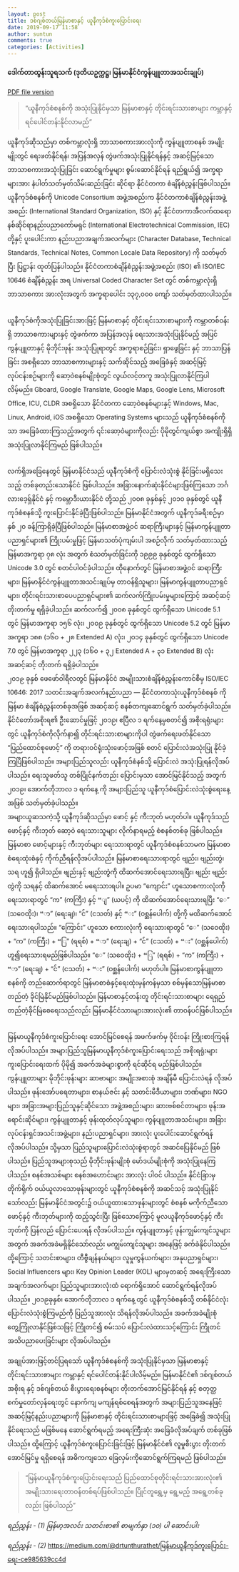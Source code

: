 ```yaml
---
layout: post
title: ဒစ်ဂျစ်တယ်မြန်မာစာနှင့် ယူနီကုဒ်စံကူးပြောင်းရေး‌
date: 2019-09-17 11:58
author: suntun
comments: true
categories: [Activities]
---
```

<!-- wp:heading {"level":4} -->
<h4></h4>
<!-- /wp:heading -->

<!-- wp:heading {"level":4} -->
<h4>ဒေါက်တာထွန်းသူရသက် (ဒုတိယဥက္ကဋ္ဌ၊ မြန်မာနိုင်ငံကွန်ပျူတာအသင်းချုပ်)</h4>
<!-- /wp:heading -->

<!-- wp:paragraph -->
<p></p>
<!-- /wp:paragraph -->

<!-- wp:paragraph -->
<p><a href="https://unicodetoday.org/mal-17-9-19-pg10/" target="_blank" rel="noreferrer noopener" aria-label="PDF file version (opens in a new tab)">PDF file version</a></p>
<!-- /wp:paragraph -->

<!-- wp:paragraph -->
<p></p>
<!-- /wp:paragraph -->

<!-- wp:quote -->
<blockquote class="wp-block-quote"><p>“ယူနီကုဒ်စံစနစ်ကို အသုံးပြုနိုင်မှသာ မြန်မာစာနှင့် တိုင်းရင်းသားစာများ ကမ္ဘာနှင့် ရင်ပေါင်တန်းနိုင်လာမည်”</p></blockquote>
<!-- /wp:quote -->

<!-- wp:paragraph -->
<p> ယူနီကုဒ်ဆိုသည်မှာ တစ်ကမ္ဘာလုံးရှိ ဘာသာစကားအားလုံးကို ကွန်ပျူတာစနစ် အမျိုးမျိုးတွင် ရေးဖတ်နိုင်ရန်၊ အပြန်အလှန် တွဲဖက်အသုံးပြုနိုင်ရန်နှင့် အဆင့်မြင့်သော ဘာသာစကားအသုံးပြုခြင်း ဆောင်ရွက်မှုများ စွမ်းဆောင်နိုင်ရန် ရည်ရွယ်၍ အက္ခရာများအား နံပါတ်သတ်မှတ်သိမ်းဆည်းခြင်း ဆိုင်ရာ နိုင်ငံတကာ စံချိန်စံညွှန်းဖြစ်ပါသည်။ ယူနီကုဒ်စံစနစ်ကို Unicode Consortium အဖွဲ့အစည်းက နိုင်ငံတကာစံချိန်စံညွှန်းအဖွဲ့အစည်း (International Standard Organization, ISO) နှင့် နိုင်ငံတကာအီလက်ထရောနစ်ဆိုင်ရာနည်းပညာကော်မရှင် (International Electrotechnical Commission, IEC) တို့နှင့် ပူးပေါင်းကာ နည်းပညာအချက်အလက်များ (Character Database, Technical Standards, Technical Notes, Common Locale Data Repository) ကို သတ်မှတ်ပြီး ပြဋ္ဌာန်း ထုတ်ပြန်ပါသည်။ နိုင်ငံတကာစံချိန်စံညွှန်းအဖွဲ့အစည်း (ISO) ၏ ISO/IEC 10646 စံချိန်စံညွှန်း အရ Universal Coded Character Set တွင် တစ်ကမ္ဘာလုံးရှိ ဘာသာစကား အားလုံးအတွက် အက္ခရာပေါင်း ၁၃၇,၀၀၀ ကျော် သတ်မှတ်ထားပါသည်။ </p>
<!-- /wp:paragraph -->

<!-- wp:image {"id":5248} -->
<figure class="wp-block-image"><img src="https://unicodetoday.org/wp-content/uploads/2019/09/drtun-1-1024x465.png" alt="" class="wp-image-5248"/></figure>
<!-- /wp:image -->

<!-- wp:paragraph -->
<p> ယူနီကုဒ်စံကိုအသုံးပြုခြင်းအားဖြင့် မြန်မာစာနှင့် တိုင်းရင်းသားစာများကို ကမ္ဘာတစ်ဝန်းရှိ ဘာသာစကားများနှင့် တွဲဖက်ကာ အပြန်အလှန်‌ ရေးသားအသုံးပြုနိုင်မည့် အပြင် ကွန်ပျူတာနှင့် မိုဘိုင်းဖုန်း အသုံးပြုရာတွင် အက္ခရာစဉ်ခြင်း၊ ရှာဖွေခြင်း နှင့် ဘာသာပြန်ခြင်း အစရှိသော ဘာသာစကားများနှင့် သက်ဆိုင်သည့် အခြေခံနှင့် အဆင့်မြင့် လုပ်ငန်းစဉ်များကို ဆော့ဝဲစနစ်မျိုးစုံတွင် လွယ်လင့်တကူ အသုံးပြုလာနိုင်ကြပါလိမ့်မည်။ Gboard, Google Translate, Google Maps, Google Lens, Microsoft Office, ICU, CLDR အစရှိသော နိုင်ငံတကာ ဆော့ဝဲစနစ်များနှင့် Windows, Mac, Linux, Android, iOS အစရှိသော Operating Systems များသည် ယူနီကုဒ်စံစနစ်ကိုသာ အခြေခံထားကြသည့်အတွက် ၎င်းဆော့ဝဲများကိုလည်း ပိုမိုတွင်ကျယ်စွာ အကျိုးရှိရှိ အသုံးပြုလာနိုင်ကြမည် ဖြစ်ပါသည်။ </p>
<!-- /wp:paragraph -->

<!-- wp:image {"id":5249} -->
<figure class="wp-block-image"><img src="https://unicodetoday.org/wp-content/uploads/2019/09/drtun-2-1024x532.png" alt="" class="wp-image-5249"/></figure>
<!-- /wp:image -->

<!-- wp:paragraph -->
<p>လက်ရှိအခြေနေတွင် မြန်မာနိုင်ငံသည် ယူနီကုဒ်စံကို ပြောင်းလဲသုံးစွဲ နိုင်ခြင်းမရှိသေးသည့် တစ်ခုတည်းသောနိုင်ငံ ဖြစ်ပါသည်။ အခြားနောက်ဆုံးနိုင်ငံများဖြစ်ကြသော ဘင်္ဂလားဒေ့ရှ်နိုင်ငံ နှင့် ကမ္ဘောဒီးယားနိုင်ငံ တို့သည် ၂၀၀၈ ခုနှစ်နှင့် ၂၀၁၀ ခုနှစ်တွင် ယူနီကုဒ်စံစနစ်သို့ ကူးပြောင်းနိုင်ခဲ့ပြီးဖြစ်ပါသည်။ မြန်မာနိုင်ငံအတွက် ယူနီကုဒ်ခရီးစဉ်မှာ နှစ် ၂၀ ခန့်ကြာရှိခဲ့ပြီဖြစ်ပါသည်။ မြန်မာစာအဖွဲ့ဝင် ဆရာကြီးများနှင့် မြန်မာကွန်ပျူတာပညာရှင်များ၏ ကြိုးပမ်းမှုဖြင့် မြန်မာသတ်ပုံကျမ်းပါ အစဉ်လိုက် သတ်မှတ်ထားသည့် မြန်မာအက္ခရာ ၇၈ လုံး အတွက် စံသတ်မှတ်ခြင်းကို ၁၉၉၉ ခုနှစ်တွင် ထွက်ရှိသော Unicode 3.0 တွင် စတင်ပါဝင်ခဲ့ပါသည်။ ထိုနောက်တွင် မြန်မာစာအဖွဲ့ဝင် ဆရာကြီးများ၊ မြန်မာနိုင်ငံကွန်ပျူတာအသင်းချုပ်မှ တာဝန်ရှိသူများ၊ မြန်မာကွန်ပျူတာပညာရှင်များ၊ တိုင်းရင်းသားစာပေပညာရှင်များ၏ ဆက်လက်ကြိုးပမ်းမှုများကြောင့် အဆင့်ဆင့် တိုးတက်မှု ရရှိခဲ့ပါသည်။ ဆက်လက်၍ ၂၀၀၈ ခုနှစ်တွင် ထွက်ရှိသော Unicode 5.1 တွင် မြန်မာအက္ခရာ ၁၅၆ လုံး၊ ၂၀၀၉ ခုနှစ်တွင် ထွက်ရှိသော Unicode 5.2 တွင် မြန်မာအက္ခရာ ၁၈၈ (၁၆၀ + ၂၈ Extended A) လုံး၊ ၂၀၁၄ ခုနှစ်တွင် ထွက်ရှိသော Unicode 7.0 တွင် မြန်မာအက္ခရာ ၂၂၃ (၁၆၀ + ၃၂ Extended A + ၃၁ Extended B) လုံး အဆင့်ဆင့် တိုးတက် ရရှိခဲ့ပါသည်။<br>၂၀၁၉ ခုနှစ် ဖေဖော်ဝါရီလတွင် မြန်မာနိုင်ငံ အမျိုးသားစံချိန်စံညွှန်းကောင်စီမှ ISO/IEC 10646: 2017 သတင်းအချက်အလက်နည်းပညာ — နိုင်ငံတကာသုံးယူနီကုဒ်စံစနစ် ကို မြန်မာ စံချိန်စံညွှန်းတစ်ခုအဖြစ် အဆင့်ဆင့် စနစ်တကျဆောင်ရွက် သတ်မှတ်ခဲ့ပါသည်။ နိုင်ငံတော်အစိုးရ၏ ဦးဆောင်မှုဖြင့် ၂၀၁၉၊ ဧပြီလ ၁ ရက်နေ့မှစတင်၍ အစိုးရရုံးများတွင် ယူနီကုဒ်စံကိုလိုက်နာ၍ တိုင်းရင်းသားစာများကိုပါ တွဲဖက်ရေးဖတ်နိုင်သော “ပြည်ထောင်စုဖောင့်” ကို တရားဝင်ရုံးသုံးဖောင့်အဖြစ် စတင် ပြောင်းလဲအသုံးပြု နိုင်ခဲ့ကြပြီဖြစ်ပါသည်။ အများပြည်သူလည်း ယူနီကုဒ်စံနစ်သို့ ပြောင်းလဲ အသုံးပြုရန်လိုအပ်ပါသည်။ ရေးသူဖတ်သူ တစ်ပြိုင်နက်တည်း ပြောင်းမှသာ အောင်မြင်နိုင်သည့် အတွက် ၂၀၁၉၊ အောက်တိုဘာလ ၁ ရက်နေ့ ကို အများပြည်သူ ယူနီကုဒ်စံပြောင်းလဲသုံးစွဲရေးနေ့ အဖြစ် သတ်မှတ်ခဲ့ပါသည်။<br>အများယူဆသကဲ့သို့ ယူနီကုဒ်ဆိုသည်မှာ ဖောင့် နှင့် ကီးဘုတ် မဟုတ်ပါ။ ယူနီကုဒ်သည် ဖောင့်နှင့် ကီးဘုတ် ဆော့ဝဲ ရေးသားသူများ လိုက်နာရမည့် စံစနစ်တစ်ခု ဖြစ်ပါသည်။ မြန်မာစာ ဖောင့်များနှင့် ကီးဘုတ်များ ရေးသားရာတွင် ယူနီကုဒ်စံစနစ်သာမက မြန်မာစာစံရေးထုံးစံနှင့် ကိုက်ညီရန်လိုအပ်ပါသည်။ မြန်မာစာရေးသားရာတွင် ဗျည်း၊ ဗျည်းတွဲ၊ သရ ဟူ၍ ရှိပါသည်။ ဗျည်းနှင့် ဗျည်းတွဲကို ထိဆက်အောင်ရေးသားရပြီး၊ ဗျည်း ဗျည်းတွဲကို သရနှင့် ထိဆက်အောင် မရေးသားရပါ။ ဥပမာ “ကျောင်း” ဟူသောစကားလုံးကိုရေးသားရာတွင် “က” (ကကြီး) နှင့် “ျ” (ယပင့်) ကို ထိဆက်အောင်‌ရေးသားရပြီး “‌ေ” (သဝေထိုး)၊ “ာ” (ရေးချ)၊ “င်” (ငသတ်) နှင့် “း” (ဝစ္ဆန်ပေါက်) တို့ကို မထိဆက်အောင်‌ ရေးသားရပါသည်။ “ကြောင်း” ဟူသော စကားလုံးကို‌ ရေးသားရာတွင် “‌ေ” (သဝေထိုး) + “က” (ကကြီး) + “ြ” (ရရစ်) + “ာ” (ရေးချ) + “င်” (ငသတ်) + “း” (ဝစ္ဆန်ပေါက်) ဟူ၍ရေးသားရမည်ဖြစ်ပါသည်။ “‌ေ” (သဝေထိုး) + “ြ” (ရရစ်) + “က” (ကကြီး) + “ာ” (ရေးချ) + “င်” (ငသတ်) + “း” (ဝစ္ဆန်ပေါက်) မဟုတ်ပါ။ မြန်မာစာကွန်ပျူတာစနစ်ကို တည်ဆောက်ရာတွင် မြန်မာစာစံနှင့်ရေးထုံးမှန်ကန်မှသာ စစ်မှန်သောမြန်မာစာတည်တံ့ ခိုင်မြဲနိုင်မည်ဖြစ်ပါသည်။ မြန်မာစာနှင့်တန်းတူ တိုင်းရင်းသားစာများ ‌ရေရှည်တည်တံ့ခိုင်မြဲစေရေးသည်လည်း မြန်မာနိုင်ငံသားများအားလုံး၏ တာဝန်ပင်ဖြစ်ပါသည်။</p>
<!-- /wp:paragraph -->

<!-- wp:image {"id":5250} -->
<figure class="wp-block-image"><img src="https://unicodetoday.org/wp-content/uploads/2019/09/drtun-3-1024x415.png" alt="" class="wp-image-5250"/></figure>
<!-- /wp:image -->

<!-- wp:paragraph -->
<p>မြန်မာယူနီကုဒ်စံကူးပြောင်းရေး အောင်မြင်စေရန် အဖက်ဖက်မှ ဝိုင်းဝန်း ကြိုးစားကြရန် လိုအပ်ပါသည်။ အများပြည်သူမြန်မာယူနီကုဒ်စံကူးပြောင်းရေးသည် အစိုးရရုံးများ ကူးပြောင်းရေးထက် ပိုမို၍ အခက်အခဲများစွာကို ရင်ဆိုင်ရ မည်ဖြစ်ပါသည်။ ကွန်ပျူတာများ မိုဘိုင်းဖုန်းများ ဆာဗာများ အမျိုးအစားစုံ အချိန်မီ ပြောင်းလဲရန် လိုအပ်ပါသည်။ ဖုန်းအော်ပရေတာများ၊ စာနယ်ဇင်း နှင့် သတင်းမီဒီယာများ၊ ဘဏ်များ၊ NGO များ၊ အခြားအများပြည်သူနှင့်ဆိုင်သော အဖွဲ့အစည်းများ၊ ဆားဗစ်စင်တာများ၊ ဖုန်းအရောင်းဆိုင်များ၊ ကွန်ပျူတာနှင့် ဖုန်းထုတ်လုပ်သူများ၊ ကွန်ပျူတာအသင်းများ၊ အခြားလုပ်ငန်းရှင်အသင်းအဖွဲ့များ၊ နည်းပညာရှင်များ၊ အားလုံး ပူးပေါင်းဆောင်ရွက်ရန် လိုအပ်ပါသည်။ သို့မှသာ ပြည်သူများပြောင်းလဲသုံးစွဲရာတွင် အဆင်ပြေနိုင်မည် ဖြစ်ပါသည်။ ပြည်သူအများစုသည် မိုဘိုင်းဖုန်းမျိုးစုံ မော်ဒယ်မျိုးစုံကို အသုံးပြုနေကြပါသည်။ စနစ်အသစ်များ စနစ်အဟောင်းများ အားလုံး ပါဝင် ပါသည်။ နိုင်ငံခြားမှတိုက်ရိုက် ဝယ်ယူလာသောဖုန်းများတွင် ယူနီကုဒ်စံစနစ်ကို အဆင်သင့် အသုံးပြုနိုင်သော်လည်း မြန်မာနိုင်ငံအတွင်း၌ ဝယ်ယူထားသောဖုန်းများတွင် စံစနစ် မကိုက်ညီသောဖောင့်နှင့် ကီးဘုတ်များကို ထည့်သွင်းပြီး ဖြစ်သောကြောင့် မူလယူနီကုဒ်ဖောင့်နှင့် ကီးဘုတ်ကို ပြန်လည် ပြောင်းပေးရန် လိုအပ်ပါသည်။ ကွန်ပျူတာနှင့် ဖုန်းကျွမ်းကျင်သူများ အတွက် အခက်အခဲမရှိနိုင်သော်လည်း မကျွမ်းကျင်သူများ အနေဖြင့် ခက်ခဲနိုင်ပါသည်။ ထို့ကြောင့် သတင်းစာများ၊ တီဗွီချန်နယ်များ၊ လူမှုကွန်ယက်များ၊ အနုပညာရှင်များ၊ Social Influencers များ၊ Key Opinion Leader (KOL) များမှတဆင့် အရေးကြီးသောအချက်အလက်များ ပြည်သူများအားလုံးထံ ရောက်ရှိအောင် ဆောင်ရွက်ရန်လိုအပ်ပါသည်။ ၂၀၁၉ခုနှစ်၊ အောက်တိုဘာလ ၁ ရက်နေ့ တွင် ယူနီကုဒ်စံစနစ်သို့ တစ်နိုင်ငံလုံး ပြောင်းလဲသုံးစွဲကြမည်ကို ပြည်သူအားလုံး သိရန်လိုအပ်ပါသည်။ အခက်အခဲမျိုးစုံ တွေ့ကြုံလာနိုင်ဖြစ်သဖြင့် ကြိုတင်၍ စမ်းသပ် ပြောင်းလဲထားသင့်ကြောင်း ကြိုတင်အသိပညာပေးခြင်းများ လိုအပ်ပါသည်။</p>
<!-- /wp:paragraph -->

<!-- wp:paragraph -->
<p>အချုပ်အားဖြင့်တင်ပြရသော် ယူနီကုဒ်စံစနစ်ကို အသုံးပြုနိုင်မှသာ မြန်မာစာနှင့် တိုင်းရင်းသားစာများ ကမ္ဘာနှင့် ရင်ပေါင်တန်းနိုင်ပါလိမ့်မည်။ မြန်မာနိုင်ငံ၏ ဒစ်ဂျစ်တယ်အစိုးရ နှင့် ဒစ်ဂျစ်တယ် စီးပွားရေးစနစ်များ တိုးတက်အောင်မြင်နိုင်ရန် နှင့် စတုတ္ထစက်မှုတော်လှန်ရေးတွင် နောက်ကျ မကျန်ရစ်စေရန်အတွက် အများပြည်သူအနေဖြင့် အဆင့်မြင့်နည်းပညာများကို မြန်မာစာနှင့် တိုင်းရင်းသားစာများဖြင့် အခြေခံ၍ အသုံးပြုနိုင်ရေးသည် မဖြစ်မနေ ဆောင်ရွက်ရမည့် အရေးကြီးဆုံး အခြေခံလိုအပ်ချက် တစ်ခုဖြစ်ပါသည်။ ထို့ကြောင့် ယူနီကုဒ်စံကူးပြောင်းခြင်းဖြင့် မြန်မာနိုင်ငံ၏ လူမှုစီးပွား တိုးတက်အောင်မြင်မှု ရရှိစေရန် အဓိကကျသော ခြေလှမ်းကိုဆောင်ရွက်ကြရမည် ဖြစ်ပါသည်။</p>
<!-- /wp:paragraph -->

<!-- wp:quote -->
<blockquote class="wp-block-quote"><p>“မြန်မာယူနီကုဒ်စံကူးပြောင်းရေးသည် ပြည်ထောင်စုတိုင်းရင်းသားအားလုံး၏ အမျိုးသားရေးတာဝန်တစ်ရပ်ဖြစ်ပါသည်။ ပြိုင်တူရွှေ့မှ ရွေ့မည့် အ‌ရွေ့တစ်ခုလည်း ဖြစ်ပါသည်”</p></blockquote>
<!-- /wp:quote -->

<!-- wp:paragraph -->
<p><em>ရည်ညွှန်း - (1) မြန်မာ့အလင်း သတင်းစာ၏ စာမျက်နှာ (၁၀) ပါ ‌ဆောင်းပါး </em></p>
<!-- /wp:paragraph -->

<!-- wp:paragraph -->
<p><em>ရည်ညွှန်း - (2) </em><a href="https://medium.com/@drtunthurathet/မြန်မာယူနီကုဒ်ကူးပြောင်း-ရေး-ce985639cc4d" target="_blank" rel="noreferrer noopener" aria-label="https://medium.com/@drtunthurathet/မြန်မာယူနီကုဒ်ကူးပြောင်း-ရေး-ce985639cc4d (opens in a new tab)">https://medium.com/@drtunthurathet/မြန်မာယူနီကုဒ်ကူးပြောင်း-ရေး-ce985639cc4d</a></p>
<!-- /wp:paragraph -->
